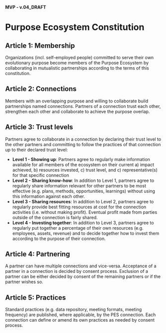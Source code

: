 **MVP - v.04_DRAFT**
# **Purpose Ecosystem Constitution**

## Article 1: Membership
Organizations (incl. self-employed people) committed to serve their own evolutionary purpose become members of the Purpose Ecosystem by collaborating in mutualistic partnerships according to the terms of this constitution.

## Article 2: Connections
Members with an overlapping purpose and willing to collaborate build partnerships named connections. Partners of a connection trust each other, strengthen each other and collaborate to achieve the purpose overlap. 
## Article 3: Trust levels
Partners agree to collaborate in a connection by declaring their trust level to the other partners and committing to follow the practices of that connection up to their declared trust level:
- **Level 1 - Showing up**: Partners agree to regularly make information available for all members of the ecosystem on their current a) impact achieved, b) resources invested, c) trust level, and c) representative(s) for that specific connection
-	**Level 2 - Sharing know-how**: In addition to Level 1, partners agree to regularly share information relevant for other partners to be most effective (e.g. plans, methods, opportunities, learnings) without using this information against each other.
-	**Level 3 - Sharing resources**: In addition to Level 2, partners agree to regularly provide best fitting resources at cost for the connection activities (i.e. without making profit). Eventual profit made from parties outside of the connection is fairly shared.
-	**Level 4 - Investing together**: In addition to Level 3, partners agree to regularly put together a percentage of their own resources (e.g. employees, assets, revenue) and to decide together how to invest them according to the purpose of their connection.
## Article 4: Partnering
A partner can have multiple connections and vice-versa. Acceptance of a partner in a connection is decided by consent process. Exclusion of a partner can be either decided by consent of the remaining partners or if the partner wishes so.
## Article 5:	Practices
Standard practices (e.g. data repository, meeting formats, meeting frequency) are published, where applicable, by the PES connection. Each connection can define or amend its own practices as needed by consent process.

